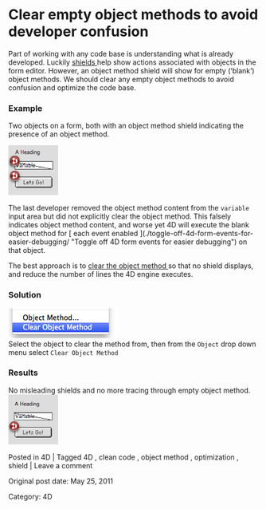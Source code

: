 # Clear empty object methods to avoid developer confusion

Part of working with any code base is understanding what is already developed.
Luckily [ shields ](http://kb.4d.com/search/assetid=37121) help show actions
associated with objects in the form editor. However, an object method shield
will show for empty (‘blank’) object methods. We should clear any empty object
methods to avoid confusion and optimize the code base.

###  Example

Two objects on a form, both with an object method shield indicating the
presence of an object method.

![two objects with method shield](/images/object_methods.png)

The last developer removed the object method content from the ` variable `
input area but did not explicitly clear the object method. This falsely
indicates object method content, and worse yet 4D will execute the blank
object method for [ each event enabled
](./toggle-off-4d-form-events-for-
easier-debugging/ "Toggle off 4D form events for easier debugging") on that
object.

The best approach is to [ clear the object method
](http://kb.4d.com/search/assetid=33479 "4D Tech Tip - Clear Object Method")
so that no shield displays, and reduce the number of lines the 4D engine
executes.

###  Solution

![](/images/object_menu_clear.png)  
Select the object to clear the method from, then from the ` Object ` drop down
menu select ` Clear Object Method `

###  Results

No misleading shields and no more tracing through empty object method.  
![Object method cleared](/images/object_cleared.png)

Posted in 4D | Tagged 4D , clean code , object method , optimization , shield | Leave a comment 


Original post date: May 25, 2011

Category: 4D